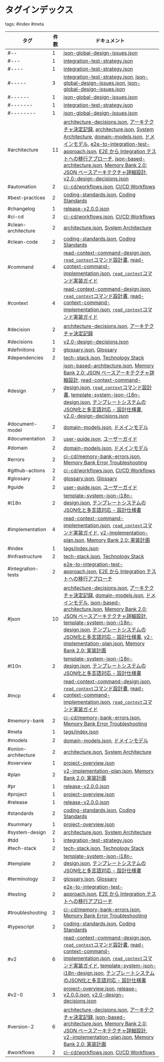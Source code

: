 # タグインデックス

tags: #index #meta

| タグ | 件数 | ドキュメント |
|-----|------|-------------|
| #-- | 1 | [json-global-design-issues.json](/json-global-design-issues.json) |
| #--- | 1 | [integration-test-strategy.json](/integration-test-strategy.json) |
| #---- | 1 | [integration-test-strategy.json](/integration-test-strategy.json) |
| #----- | 3 | [integration-test-strategy.json](/integration-test-strategy.json), [json-global-design-issues.json](/json-global-design-issues.json), [json-global-design-issues.json](/json-global-design-issues.json) |
| #------ | 1 | [json-global-design-issues.json](/json-global-design-issues.json) |
| #------- | 1 | [integration-test-strategy.json](/integration-test-strategy.json) |
| #-------- | 1 | [json-global-design-issues.json](/json-global-design-issues.json) |
| #architecture | 11 | [architecture-decisions.json](/architecture-decisions.json), [アーキテクチャ決定記録](/architecture-decisions.md), [architecture.json](/architecture.json), [System Architecture](/architecture.md), [domain-models.json](/domain-models.json), [ドメインモデル](/domain-models.md), [e2e-to-integration-test-approach.json](/e2e-to-integration-test-approach.json), [E2E から Integration テストへの移行アプローチ](/e2e-to-integration-test-approach.md), [json-based-architecture.json](/json-based-architecture.json), [Memory Bank 2.0: JSON ベースアーキテクチャ詳細設計](/json-based-architecture.md), [v2.0-design-decisions.json](/v2.0-design-decisions.json) |
| #automation | 2 | [ci-cd/workflows.json](/ci-cd/workflows.json), [CI/CD Workflows](/ci-cd/workflows.md) |
| #best-practices | 2 | [coding-standards.json](/coding-standards.json), [Coding Standards](/coding-standards.md) |
| #changelog | 1 | [release-v2.0.0.json](/release-v2.0.0.json) |
| #ci-cd | 2 | [ci-cd/workflows.json](/ci-cd/workflows.json), [CI/CD Workflows](/ci-cd/workflows.md) |
| #clean-architecture | 2 | [architecture.json](/architecture.json), [System Architecture](/architecture.md) |
| #clean-code | 2 | [coding-standards.json](/coding-standards.json), [Coding Standards](/coding-standards.md) |
| #command | 4 | [read-context-command-design.json](/read-context-command-design.json), [`read_context`コマンド設計書](/read-context-command-design.md), [read-context-command-implementation.json](/read-context-command-implementation.json), [`read_context`コマンド実装ガイド](/read-context-command-implementation.md) |
| #context | 4 | [read-context-command-design.json](/read-context-command-design.json), [`read_context`コマンド設計書](/read-context-command-design.md), [read-context-command-implementation.json](/read-context-command-implementation.json), [`read_context`コマンド実装ガイド](/read-context-command-implementation.md) |
| #decision | 2 | [architecture-decisions.json](/architecture-decisions.json), [アーキテクチャ決定記録](/architecture-decisions.md) |
| #decisions | 1 | [v2.0-design-decisions.json](/v2.0-design-decisions.json) |
| #definitions | 2 | [glossary.json](/glossary.json), [Glossary](/glossary.md) |
| #dependencies | 2 | [tech-stack.json](/tech-stack.json), [Technology Stack](/tech-stack.md) |
| #design | 7 | [json-based-architecture.json](/json-based-architecture.json), [Memory Bank 2.0: JSON ベースアーキテクチャ詳細設計](/json-based-architecture.md), [read-context-command-design.json](/read-context-command-design.json), [`read_context`コマンド設計書](/read-context-command-design.md), [template-system-json-i18n-design.json](/template-system-json-i18n-design.json), [テンプレートシステムのJSON化と多言語対応 - 設計仕様書](/template-system-json-i18n-design.md), [v2.0-design-decisions.json](/v2.0-design-decisions.json) |
| #document-model | 2 | [domain-models.json](/domain-models.json), [ドメインモデル](/domain-models.md) |
| #documentation | 2 | [user-guide.json](/user-guide.json), [ユーザーガイド](/user-guide.md) |
| #domain | 2 | [domain-models.json](/domain-models.json), [ドメインモデル](/domain-models.md) |
| #errors | 2 | [ci-cd/memory-bank-errors.json](/ci-cd/memory-bank-errors.json), [Memory Bank Error Troubleshooting](/ci-cd/memory-bank-errors.md) |
| #github-actions | 2 | [ci-cd/workflows.json](/ci-cd/workflows.json), [CI/CD Workflows](/ci-cd/workflows.md) |
| #glossary | 2 | [glossary.json](/glossary.json), [Glossary](/glossary.md) |
| #guide | 2 | [user-guide.json](/user-guide.json), [ユーザーガイド](/user-guide.md) |
| #i18n | 2 | [template-system-json-i18n-design.json](/template-system-json-i18n-design.json), [テンプレートシステムのJSON化と多言語対応 - 設計仕様書](/template-system-json-i18n-design.md) |
| #implementation | 4 | [read-context-command-implementation.json](/read-context-command-implementation.json), [`read_context`コマンド実装ガイド](/read-context-command-implementation.md), [v2-implementation-plan.json](/v2-implementation-plan.json), [Memory Bank 2.0: 実装計画](/v2-implementation-plan.md) |
| #index | 1 | [tags/index.json](/tags/index.json) |
| #infrastructure | 2 | [tech-stack.json](/tech-stack.json), [Technology Stack](/tech-stack.md) |
| #integration-tests | 2 | [e2e-to-integration-test-approach.json](/e2e-to-integration-test-approach.json), [E2E から Integration テストへの移行アプローチ](/e2e-to-integration-test-approach.md) |
| #json | 10 | [architecture-decisions.json](/architecture-decisions.json), [アーキテクチャ決定記録](/architecture-decisions.md), [domain-models.json](/domain-models.json), [ドメインモデル](/domain-models.md), [json-based-architecture.json](/json-based-architecture.json), [Memory Bank 2.0: JSON ベースアーキテクチャ詳細設計](/json-based-architecture.md), [template-system-json-i18n-design.json](/template-system-json-i18n-design.json), [テンプレートシステムのJSON化と多言語対応 - 設計仕様書](/template-system-json-i18n-design.md), [v2-implementation-plan.json](/v2-implementation-plan.json), [Memory Bank 2.0: 実装計画](/v2-implementation-plan.md) |
| #l10n | 2 | [template-system-json-i18n-design.json](/template-system-json-i18n-design.json), [テンプレートシステムのJSON化と多言語対応 - 設計仕様書](/template-system-json-i18n-design.md) |
| #mcp | 4 | [read-context-command-design.json](/read-context-command-design.json), [`read_context`コマンド設計書](/read-context-command-design.md), [read-context-command-implementation.json](/read-context-command-implementation.json), [`read_context`コマンド実装ガイド](/read-context-command-implementation.md) |
| #memory-bank | 2 | [ci-cd/memory-bank-errors.json](/ci-cd/memory-bank-errors.json), [Memory Bank Error Troubleshooting](/ci-cd/memory-bank-errors.md) |
| #meta | 1 | [tags/index.json](/tags/index.json) |
| #models | 2 | [domain-models.json](/domain-models.json), [ドメインモデル](/domain-models.md) |
| #onion-architecture | 2 | [architecture.json](/architecture.json), [System Architecture](/architecture.md) |
| #overview | 1 | [project-overview.json](/project-overview.json) |
| #plan | 2 | [v2-implementation-plan.json](/v2-implementation-plan.json), [Memory Bank 2.0: 実装計画](/v2-implementation-plan.md) |
| #pr | 1 | [release-v2.0.0.json](/release-v2.0.0.json) |
| #project | 1 | [project-overview.json](/project-overview.json) |
| #release | 1 | [release-v2.0.0.json](/release-v2.0.0.json) |
| #standards | 2 | [coding-standards.json](/coding-standards.json), [Coding Standards](/coding-standards.md) |
| #summary | 1 | [project-overview.json](/project-overview.json) |
| #system-design | 2 | [architecture.json](/architecture.json), [System Architecture](/architecture.md) |
| #tdd | 1 | [integration-test-strategy.json](/integration-test-strategy.json) |
| #tech-stack | 2 | [tech-stack.json](/tech-stack.json), [Technology Stack](/tech-stack.md) |
| #template | 2 | [template-system-json-i18n-design.json](/template-system-json-i18n-design.json), [テンプレートシステムのJSON化と多言語対応 - 設計仕様書](/template-system-json-i18n-design.md) |
| #terminology | 2 | [glossary.json](/glossary.json), [Glossary](/glossary.md) |
| #testing | 2 | [e2e-to-integration-test-approach.json](/e2e-to-integration-test-approach.json), [E2E から Integration テストへの移行アプローチ](/e2e-to-integration-test-approach.md) |
| #troubleshooting | 2 | [ci-cd/memory-bank-errors.json](/ci-cd/memory-bank-errors.json), [Memory Bank Error Troubleshooting](/ci-cd/memory-bank-errors.md) |
| #typescript | 2 | [coding-standards.json](/coding-standards.json), [Coding Standards](/coding-standards.md) |
| #v2 | 6 | [read-context-command-design.json](/read-context-command-design.json), [`read_context`コマンド設計書](/read-context-command-design.md), [read-context-command-implementation.json](/read-context-command-implementation.json), [`read_context`コマンド実装ガイド](/read-context-command-implementation.md), [template-system-json-i18n-design.json](/template-system-json-i18n-design.json), [テンプレートシステムのJSON化と多言語対応 - 設計仕様書](/template-system-json-i18n-design.md) |
| #v2-0 | 3 | [project-overview.json](/project-overview.json), [release-v2.0.0.json](/release-v2.0.0.json), [v2.0-design-decisions.json](/v2.0-design-decisions.json) |
| #version-2 | 6 | [architecture-decisions.json](/architecture-decisions.json), [アーキテクチャ決定記録](/architecture-decisions.md), [json-based-architecture.json](/json-based-architecture.json), [Memory Bank 2.0: JSON ベースアーキテクチャ詳細設計](/json-based-architecture.md), [v2-implementation-plan.json](/v2-implementation-plan.json), [Memory Bank 2.0: 実装計画](/v2-implementation-plan.md) |
| #workflows | 2 | [ci-cd/workflows.json](/ci-cd/workflows.json), [CI/CD Workflows](/ci-cd/workflows.md) |
